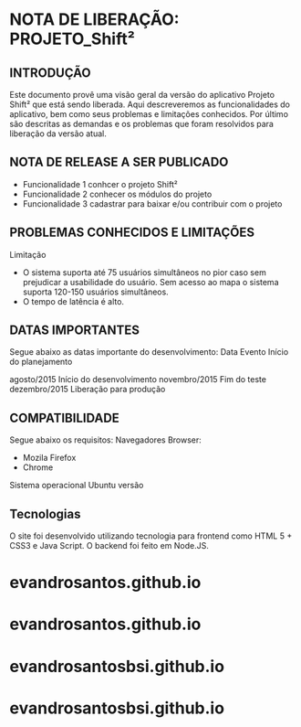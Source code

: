 # NOTA DE LIBERAÇÃO: PROJETO_Shift²	

## INTRODUÇÃO
Este documento provê uma visão geral da versão do aplicativo Projeto Shift² que está sendo liberada. Aqui descreveremos as funcionalidades do aplicativo, bem como seus problemas e limitações conhecidos. Por último são descritas as demandas e os problemas que foram resolvidos para liberação da versão atual.

## NOTA DE RELEASE A SER PUBLICADO

 - Funcionalidade 1 conhcer o projeto Shift²
 - Funcionalidade 2 conhecer os módulos do projeto
 - Funcionalidade 3 cadastrar para baixar e/ou contribuir com o projeto

## PROBLEMAS CONHECIDOS E LIMITAÇÕES
Limitação

 - O sistema suporta até 75 usuários simultâneos no pior caso sem
   prejudicar a usabilidade do usuário. Sem acesso ao mapa o sistema
   suporta 120-150 usuários simultâneos. 
 - O tempo de latência é alto.

## DATAS IMPORTANTES
Segue abaixo as datas importante do desenvolvimento:
Data	Evento
	Início do planejamento

agosto/2015	Início do desenvolvimento
novembro/2015 Fim do teste
dezembro/2015 Liberação para produção

## COMPATIBILIDADE
Segue abaixo os requisitos:
Navegadores	Browser:

 - Mozila Firefox
 - Chrome
 
Sistema operacional	Ubuntu versão
	
## Tecnologias
O site foi desenvolvido utilizando tecnologia para frontend como HTML 5 + CSS3 e Java Script. O backend foi feito em Node.JS.
# evandrosantos.github.io 
# evandrosantos.github.io 
# evandrosantosbsi.github.io 
# evandrosantosbsi.github.io 
